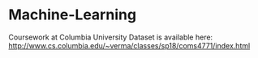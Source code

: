 # Machine-Learning
Coursework at Columbia University
Dataset is available here: http://www.cs.columbia.edu/~verma/classes/sp18/coms4771/index.html
